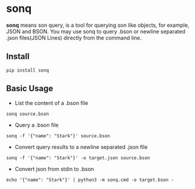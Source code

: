 # sonq

__sonq__ means son query, is a tool for querying son like objects, for example, JSON and BSON. You may use sonq to query .bson or newline separated .json files(JSON Lines) directly from the command line.


## Install

```
pip install sonq
```

## Basic Usage

- List the content of a .bson file
```
sonq source.bson
```
- Query a .bson file
```
sonq -f '{"name": "Stark"}' source.bson
```
- Convert query results to a newline separated .json file
```
sonq -f '{"name": "Stark"}' -o target.json source.bson
```
- Convert json from stdin to .bson
```
echo '{"name": "Stark"}' | python3 -m sonq.cmd -o target.bson - 
```